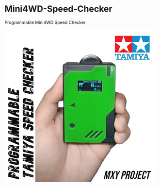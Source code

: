 # Mini4WD-Speed-Checker
Programmable Mini4WD Speed Checker <br><br>
<a href="https://www.youtube.com/watch?v=DDb14zcDGqw" target="_blank"> 
  <img src="Resource/Speed-Checker-Banner-Fix.jpg"  style="width:500px">
  </a>



